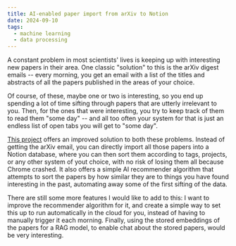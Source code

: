 ```yaml
---
title: AI-enabled paper import from arXiv to Notion
date: 2024-09-10
tags:
  - machine learning
  - data processing
---
```


A constant problem in most scientists' lives is keeping up with interesting new papers in their area. One classic "solution" to this is the arXiv digest emails -- every morning, you get an email with a list of the titles and abstracts of all the papers published in the areas of your choice.

Of course, of these, maybe one or two is interesting, so you end up spending a lot of time sifting through papers that are utterly irrelevant to you. Then, for the ones that were interesting, you try to keep track of them to read them "some day" -- and all too often your system for that is just an endless list of open tabs you will get to "some day".

[This project](https://github.com/vagdur/arXivToNotion) offers an improved solution to both these problems. Instead of getting the arXiv email, you can directly import all those papers into a Notion database, where you can then sort them according to tags, projects, or any other system of yout choice, with no risk of losing them all because Chrome crashed. It also offers a simple AI recommender algorithm that attempts to sort the papers by how similar they are to things you have found interesting in the past, automating away some of the first sifting of the data.

There are still some more features I would like to add to this: I want to improve the recommender algorithm for it, and create a simple way to set this up to run automatically in the cloud for you, instead of having to manually trigger it each morning. Finally, using the stored embeddings of the papers for a RAG model, to enable chat about the stored papers, would be very interesting.

<!--more-->
